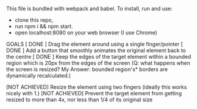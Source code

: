 
This file is bundled with webpack and babel.
To install, run and use:
- clone this repo,
- run npm i && npm start.
- open localhost:8080 on your web browser (I use Chrome)

GOALS
[ DONE ] Drag the element around using a single finger/pointer
[ DONE ] Add a button that smoothly animates the original element back to the centre
[ DONE ] Keep the edges of the target element within a bounded region which is 20px from the edges of the screen (Q: what happens when the screen is resized? My Answer: bounded region's* borders are dynamically recalculated.)

[NOT ACHIEVED] Resize the element using two fingers (ideally this works nicely with 1.)
[NOT ACHIEVED] Prevent the target element from getting resized to more than 4x, nor less than 1/4 of its original size